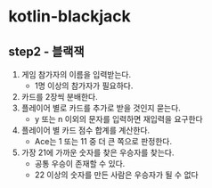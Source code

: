 # kotlin-blackjack

## step2 - 블랙잭
1. 게임 참가자의 이름을 입력받는다.
    - 1명 이상의 참가자가 필요하다.
2. 카드를 2장씩 분배한다.
3. 플레이어 별로 카드를 추가로 받을 것인지 묻는다.
    - y 또는 n 이외의 문자를 입력하면 재입력을 요구한다
5. 플레이어 별 카드 점수 합계를 계산한다.
    - Ace는 1 또는 11 중 더 큰 쪽으로 판정한다.
4. 가장 21에 가까운 숫자를 찾은 우승자를 찾는다.
    - 공통 우승이 존재할 수 있다.
    - 22 이상의 숫자를 만든 사람은 우승자가 될 수 없다
